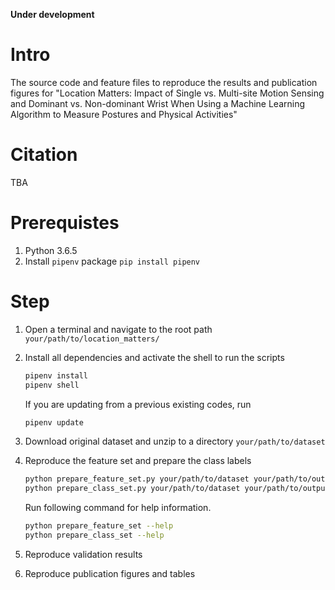 __Under development__

# Intro

The source code and feature files to reproduce the results and publication figures for "Location Matters: Impact of Single vs. Multi-site Motion Sensing and Dominant vs. Non-dominant Wrist When Using a Machine Learning Algorithm to Measure Postures and Physical Activities"

# Citation

TBA

# Prerequistes

1. Python 3.6.5
2. Install `pipenv` package `pip install pipenv`

# Step

1. Open a terminal and navigate to the root path `your/path/to/location_matters/`

2. Install all dependencies and activate the shell to run the scripts

    ```python
    pipenv install
    pipenv shell
    ```

    If you are updating from a previous existing codes, run 

    ```python
    pipenv update
    ```

3. Download original dataset and unzip to a directory `your/path/to/dataset`

4. Reproduce the feature set and prepare the class labels

    ```bash
    python prepare_feature_set.py your/path/to/dataset your/path/to/output/results sampling-rate=80 scheduler=processes
    python prepare_class_set.py your/path/to/dataset your/path/to/output/results sampling-rate=80 scheduler=processes
    ```

    Run following command for help information.
    ```bash
    python prepare_feature_set --help
    python prepare_class_set --help
    ```

5. Reproduce validation results

6. Reproduce publication figures and tables
